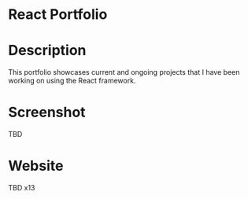 # React Portfolio

# Description
This portfolio showcases current and ongoing projects that I have been working on using the React framework.

# Screenshot
TBD
# Website
TBD x13
